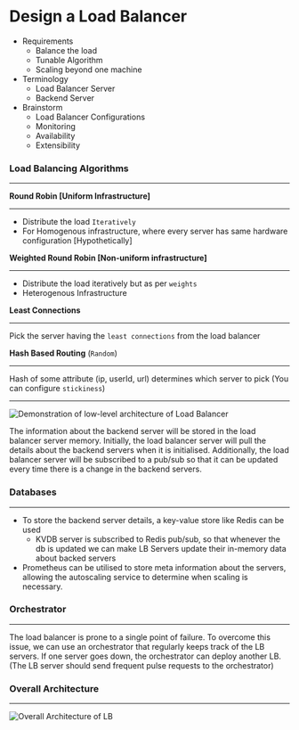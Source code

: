 # Design a Load Balancer

- Requirements
  - Balance the load
  - Tunable Algorithm
  - Scaling beyond one machine
- Terminology
  - Load Balancer Server
  - Backend Server
- Brainstorm
  - Load Balancer Configurations
  - Monitoring
  - Availability
  - Extensibility

### Load Balancing Algorithms

---

**Round Robin [Uniform Infrastructure]**

---

- Distribute the load `Iteratively`
- For Homogenous infrastructure, where every server has same hardware configuration [Hypothetically]

**Weighted Round Robin [Non-uniform infrastructure]**

---

- Distribute the load iteratively but as per `weights`
- Heterogenous Infrastructure

**Least Connections**

---

Pick the server having the `least connections` from the load balancer

**Hash Based Routing** (`Random`)

---

Hash of some attribute (ip, userId, url) determines which server to pick (You can configure `stickiness`)

---

![Demonstration of low-level architecture of Load Balancer](https://bharath-lakshman-kumar.s3.ap-south-1.amazonaws.com/Load%20Balancer/lb-lowlevel-arch.png)

The information about the backend server will be stored in the load balancer server memory. Initially, the load balancer server will pull the details about the backend servers when it is initialised. Additionally, the load balancer server will be subscribed to a pub/sub so that it can be updated every time there is a change in the backend servers.

### Databases

---

- To store the backend server details, a key-value store like Redis can be used
  - KVDB server is subscribed to Redis pub/sub, so that whenever the db is updated we can make LB Servers update their in-memory data about backed servers
- Prometheus can be utilised to store meta information about the servers, allowing the autoscaling service to determine when scaling is necessary.

### Orchestrator

---

The load balancer is prone to a single point of failure. To overcome this issue, we can use an orchestrator that regularly keeps track of the LB servers. If one server goes down, the orchestrator can deploy another LB. (The LB server should send frequent pulse requests to the orchestrator)

### Overall Architecture

---

![Overall Architecture of LB](https://bharath-lakshman-kumar.s3.ap-south-1.amazonaws.com/Load%20Balancer/lb-overall-arch.png)

